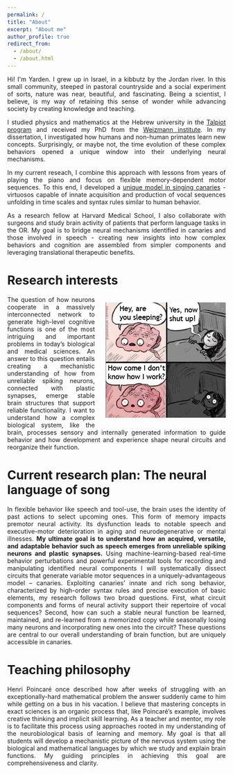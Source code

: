 ```yaml
---
permalink: /
title: "About"
excerpt: "About me"
author_profile: true
redirect_from: 
  - /about/
  - /about.html
---
```

<div style="text-align: justify">
<p>Hi! I'm Yarden. I grew up in Israel, in a kibbutz by the Jordan river. In this small community, steeped in pastoral countryside and a social experiment of sorts, nature was near, beautiful, and fascinating. Being a scientist, I believe, is my way of retaining this sense of wonder while advancing society by creating knowledge and teaching.</p>    

<p>I studied physics and mathematics at the Hebrew university in the <a href="https://en.wikipedia.org/wiki/Talpiot_program?oldformat=true">Talpiot program</a> and received my PhD from the <a href="https://www.weizmann.ac.il/pages/">Weizmann institute</a>. In my dissertation, I investigated how humans and non-human primates learn new concepts. Surprisingly, or maybe not, the time evolution of these complex behaviors opened a unique window into their underlying neural mechanisms.</p>

<p>In my current reseach, I combine this approach with lessons from years of playing the piano and focus on flexible memory-dependent motor sequences. To this end, I developed a <a href="https://yardencsgithub.github.io/publication/2020-05-01-canary-paper-nature">unique model in singing canaries</a> - virtuosos capable of innate acquisition and production of vocal sequences unfolding in time scales and syntax rules similar to human behavior.</p>

<p>As a research fellow at Harvard Medical School, I also collaborate with surgeons and study brain activity of patients that perform language tasks in the OR. My goal is to bridge neural mechanisms identified in canaries and those involved in speech - creating new insights into how complex behaviors and cognition are assembled from simpler components and leveraging translational therapeutic benefits.</p>    
</div> 

Research interests
======
<img style="float:right ;padding: 15px 0px 15px 25px" src="/files/pics/braincartoon.png"/>
<p style="text-align: justify">
The question of how neurons cooperate in a massively interconnected network to generate high-level cognitive functions is one of the most intriguing and important problems in today’s biological and medical sciences. An answer to this question entails creating a mechanistic understanding of how from unreliable spiking neurons, connected with plastic synapses, emerge stable brain structures that support reliable functionality. I want to understand how a complex biological system, like the brain, processes sensory and internally generated information to guide behavior and how development and experience shape neural circuits and reorganize their function.</p>

Current research plan: The neural language of song
======
<p style="text-align: justify">
In flexible behavior like speech and tool-use, the brain uses the identity of past actions to select upcoming ones. This form of memory impacts premotor neural activity. Its dysfunction leads to notable speech and executive-motor deterioration in aging and neurodegenerative or mental illnesses. <b>My ultimate goal is to understand how an acquired, versatile, and adaptable behavior such as speech emerges from unreliable spiking neurons and plastic synapses.</b> Using machine-learning-based real-time behavior perturbations and powerful experimental tools for recording and manipulating identified neural components I will systematically dissect circuits that generate variable motor sequences in a uniquely-advantageous model – canaries. Exploiting canaries’ innate and rich song behavior, characterized by high-order syntax rules and precise execution of basic elements, my research follows two broad questions. First, what circuit components and forms of neural activity support their repertoire of vocal sequences? Second, how can such a stable neural function be learned, maintained, and re-learned from a memorized copy while seasonally losing many neurons and incorporating new ones into the circuit? These questions are central to our overall understanding of brain function, but are uniquely accessible in canaries.</p>

Teaching philosophy
======
<p style="text-align: justify">
Henri Poincaré once described how after weeks of struggling with an exceptionally-hard mathematical
problem the answer suddenly came to him while getting on a bus in his vacation. I believe that mastering
concepts in exact sciences is an organic process that, like Poincaré’s example, involves creative thinking
and implicit skill learning. As a teacher and mentor, my role is to facilitate this process using approaches
rooted in my understanding of the neurobiological basis of learning and memory. My goal is that all
students will develop a mechanistic picture of the nervous system using the biological and mathematical
languages by which we study and explain brain functions. My guiding principles in achieving this goal are
comprehensiveness and clarity.</p>


